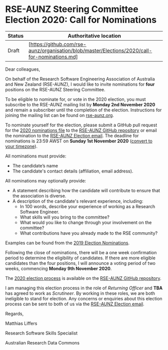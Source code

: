 # RSE-AUNZ Steering Committee Election 2020: Call for Nominations

| Status | Authoritative location |
| --- | --- |
| Draft | [https://github.com/rse-aunz/organisation/blob/master/Elections/2020/call-for-nominations.md] |

Dear colleagues,

On behalf of the Research Software Engineering Association of Australia and New Zealand (RSE-AUNZ), I would like to invite nominations for **four** positions on the RSE-AUNZ Steering Committee.

To be eligible to nominate for, or vote in the 2020 election, you must subscribe to the RSE-AUNZ mailing list by **Monday 2nd November 2020** and remain a subscriber until the completion of the election. Instructions for joining the mailing list can be found on [rse-aunz.org](http://rse-aunz.org/).

To nominate yourself for the election, please submit a GitHub pull request for the [2020 nominations file](https://github.com/rse-aunz/organisation/blob/master/Elections/2020/nominations.md) to the [RSE-AUNZ GitHub repository](https://github.com/rse-aunz/organization) or email the nomination to the [RSE-AUNZ Election email](mailto:election@rse-aunz.org). The deadline for nominations is 23:59 AWST on **Sunday 1st November 2020** ([convert to your timezone](https://www.timeanddate.com/worldclock/fixedtime.html?msg=RSE-AUNZ+Election+2020+-+Nomination+Deadline&iso=20201101T235959&p1=196)).

All nominations must provide:
* The candidate’s name
* The candidate's contact details (affiliation, email address).

All nominations may optionally provide:
* A statement describing how the candidate will contribute to ensure that the association is diverse.
* A description of the candidate's relevant experience, including:
   * In 100 words, describe your experience of working as a Research Software Engineer.
   * What skills will you bring to the committee?
   * What would you like to change through your involvement on the committee?
   * What contributions have you already made to the RSE community?

Examples can be found from the [2019 Election Nominations](https://github.com/rse-aunz/organisation/blob/master/Elections/2019/nominations.md).

Following the close of nominations, there will be a one week confirmation period to determine the eligibility of candidates. If there are more eligible candidates than the four positions, I will announce a voting period of two weeks, commencing **Monday 9th November 2020**.

The [2020 election process](https://github.com/rse-aunz/organisation/blob/master/Elections/2020/process.md) is available on the [RSE-AUNZ GitHub repository](https://github.com/rse-aunz/organisation/Elections/2020/).

I am managing this election process in the role of _Returning Officer_ and **TBA** has agreed to work as _Scrutineer_. By working in these roles, we are both ineligible to stand for election. Any concerns or enquiries about this election process can be sent to both of us via the [RSE-AUNZ Election email](mailto:election@rse-aunz.org).

Regards,

Matthias Liffers

Research Software Skills Specialist

Australian Research Data Commons
